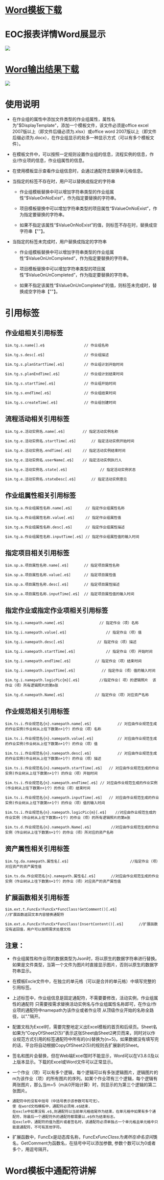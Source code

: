 # [Word模板下载](./Word/动火安全作业证.docx)
# EOC报表详情Word展显示
![](./Word/EOC展示.png)
# [Word输出结果下载](./Word/动火安全作业证输出.docx)
![](./Word/Word输出.png)

# 使用说明
* 在作业组的属性中添加文件类型的作业组属性，属性名为"$DisplayTemplate"，添加一个模板文件，该文件必须是office excel 2007版以上（即文件后缀必须为.xlsx）或office word 2007版以上（即文件后缀必须为.docx），在作业组显示的处多一种显示方式（可以有多个模板文件）。

* 在模板文件中，可以按照一定规则设置作业组的信息，流程实例的信息，作业/作业项的信息，作业组属性的信息。

* 在使用模板显示查看作业组信息时，会通过通配符去替换单元格信息。

* 当指定的标签不存在时，用户可以替换成指定的字符串

    + 作业组模板替换中可以增加字符串类型的作业组属性“$ValueOnNoExist”，作为指定要替换的字符串。

    + 项目模板替换中可以增加字符串类型的项目属性“$ValueOnNoExist”，作为指定要替换的字符串。

    + 如果不指定该属性“$ValueOnNoExist”的值，则标签不存在时，替换成空字符串【""】。

* 当指定的标签未完成时，用户替换成指定的字符串

    + 作业组模板替换中可以增加字符串类型的作业组属性“$ValueOnUnCompleted”，作为指定要替换的字符串。

    + 项目模板替换中可以增加字符串类型的项目属性“$ValueOnUnCompleted”，作为指定要替换的字符串。

    + 如果不指定该属性“$ValueOnUnCompleted”的值，则标签未完成时，替换成空字符串【""】。
# 引用标签
## 作业组相关引用标签
```
$im.tg.s.name[].e$			        // 作业组名称

$im.tg.s.desc[.e$]			        // 作业组描述

$im.tg.s.planStartTime[.e$]		    // 作业组计划开始时间

$im.tg.s.planEndTime[.e$]		    // 作业组计划结束时间

$im.tg.s.startTime[.e$]			    // 作业组开始时间

$im.tg.s.endTime[.e$]			    // 作业组结束时间

$im.tg.s.createTime[.e$]			// 作业组创建时间
```
## 流程活动相关引用标签

```
$im.tg.e.活动实例名.name[.e$]		// 指定活动实例名称

$im.tg.e.活动实例名.startTime[.e$]		// 指定活动实例开始时间

$im.tg.e.活动实例名.endTime[.e$]		// 指定活动实例结束时间

$im.tg.e.活动实例名.userName[.e$]	// 指定活动实例执行人

$im.tg.e.活动实例名.state[.e$]		        // 指定活动实例状态	

$im.tg.e.活动实例名.stateDesc[.e$]		// 指定活动实例意见
```
## 作业组属性相关引用标签
```
$im.tg.a.作业组属性名称.name[.e$]		// 指定作业组属性名称

$im.tg.a.作业组属性名称.value[.e$]		// 指定作业组属性值

$im.tg.a.作业组属性名称.desc[.e$]		// 指定作业组属性描述

$im.tg.a.作业组属性名称.inputTime[.e$]	// 指定作业组属性值的输入时间
```
## 指定项目相关引用标签
```
$im.sp.a.项目属性名称.name[.e$]		// 指定项目属性名称

$im.sp.a.项目属性名称.value[.e$]		// 指定项目属性值

$im.sp.a.项目属性名称.desc[.e$]		// 指定项目属性描述

$im.sp.a.项目属性名称.inputTime[.e$]	// 指定项目属性值的输入时间
```
## 指定作业或指定作业项相关引用标签
```
$im.tg.i.namepath.name[.e$]		           // 指定作业（项）名称

$im.tg.i.namepath.value[.e$]		          // 指定作业（项）值

$im.tg.i.namepath.desc[.e$]		          // 指定作业（项）描述

$im.tg.i.namepath.startTime[.e$]	          // 指定作业（项）开始时间

$im.tg.i.namepath.endTime[.e$]	         // 指定作业（项）结束时间

$im.tg.i.namepath.inputTime[.e$]	        // 指定作业（项）值的输入时间

$im.tg.i.namepath.logicPic{m}[.e$]         //指定作业( 项）的逻辑照片  该作业（项）所有逻辑照片的第m张

$im.tg.d.namepath.Name[.e$]              // 指定作业（项）对应资产名称
```
## 作业规范相关引用标签
```
$im.ts.i.作业规范名{n}.namepath.name[.e$]	        // 对应由作业规范生成的作业实例(作业树从上往下数第n+1个）的作业（项）名称

$im.ts.i.作业规范名{n}.namepath.value[.e$]	        // 对应由作业规范生成的作业实例(作业树从上往下数第n+1个）的作业（项）值

$im.ts.i.作业规范名{n}.namepath.desc[.e$]	        // 对应由作业规范生成的作业实例(作业树从上往下数第n+1个）的作业（项）描述

$im.ts.i.作业规范名{n}.namepath.startTime[.e$]	// 对应由作业规范生成的作业实例(作业树从上往下数第n+1个）的作业（项）开始时间

$im.ts.i.作业规范名{n}.namepath.endTime[.e$]	// 对应由作业规范生成的作业实例(作业树从上往下数第n+1个）的作业（项）结束时间

$im.ts.i.作业规范名{n}.namepath.inputTime[.e$]	// 对应由作业规范生成的作业实例(作业树从上往下数第n+1个）的作业（项）值的输入时间

$im.ts.i.作业规范名{n}.namepath.logicPic{m}[.e$]    //对应由作业规范生成的作业实例（作业树从上往下数第n+1个）的作业（项）的所有逻辑照片的第m张

$im.ts.d.作业规范名{n}.namepath.Name[.e$]         //对应由作业规范生成的作业实例（作业树从上往下数第n+1个）的作业（项）所对应的资产名称
```
## 资产属性相关引用标签
```
$im.tg.da.namepath.属性名[.e$]                            //指定作业（项）对应资产的资产属性值

$im.ts.da.作业规范名{n}.namepath.属性名[.e$]       //对应由作业规范生成的作业实例（作业树从上往下数第n+1个）的作业（项）对应资产的资产属性值
```
## 扩展函数相关引用标签
```
$im.ext.t.FuncEx!FuncEx*FuncClass!GetComment()[.e$]                            //扩展函数返回文本内容替换通配符 

$im.ext.o.FuncEx!FuncEx*FuncClass!InsertContent()[.e$]       //扩展函数没有返回值，用户可以按照需求处理文档
```
## 注意： 
* 作业组属性和作业项的数据类型为Json时，将以原生的数据字符串进行替换。如果是文件类型，当第一个文件为图片时直接显示图片，否则以原生的数据字符串显示。

* 在模板Excle文件中，在独立的单元格（可以是合并的单元格）中填写完整的引用标签。

* 上述标签中，作业组信息是固定通配符，不需要要修改，活动实例，作业组属性的通配符 只需要按需求替换活动实例名与作业组属性名称即可，在作业/作业项的通配符中namepath为该作业或者作业项 从顶级作业开始的名称全路径，以"."隔开。

* 配置文档为Excel时，需要完整地定义出Excel模板的首页和后续页。Sheet名如果为“CopyOfSheet2{5}”表示这张Sheet由Sheet2拷贝而来，同时对以作业规范方式引用的标签通配符中所有的{n}替换为{n+5}。如果数据没有填写完的话，平台将自动根据CopyOfSheet2{5}的规则去扩展新的Sheet。

* 签名和图片会替换，但在Web端Excel暂时不能显示，Word可以在V3.8.0及以上版本显示。下载的Excel或Word文件可以正常显示。

* 一个作业（项）可以有多个逻辑，每个逻辑可以有多张逻辑图片，逻辑图片的m为该作业（项）的所有图片的序列。如某个作业项有三个逻辑，每个逻辑有两张图片，那么当m=5（m从0开始计算）时，则显示的为第三个逻辑的第二张图片。

* ```
  通配符中的没有中括号（中括号表示该参数可有可无）。  
  使 在word文档模板中，通配符必须用.e$结束.
  在excle中如果没有.e$,则通配符以当前单元格结尾作为结束，在单元格中如果有多个通配符，除最后一个通配符外的通配符都需要以.e$作为结束标志。  
  在excle中，通配符的值为图片或者签名时，该通配符必须单独占一个单元格且单元格中只能是通配符，不可有其他字符。
  ```

* 扩展函数中，FuncEx是动态库名称，FuncEx*FuncClass为类所在命名空间*类名，GetComment为函数名，在括号中可以添加参数, 参数个数可以为0或者多个，用逗号隔开。
# Word模板中通配符讲解
